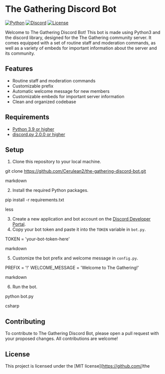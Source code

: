 # The Gathering Discord Bot

[![Python](https://img.shields.io/badge/python-v3.9-blue)](https://www.python.org/downloads/release/python-390/)
[![Discord](https://img.shields.io/badge/discord.py-v2.0.0-blue.svg)](https://discordpy.readthedocs.io/en/latest/index.html)
[![License](https://img.shields.io/badge/license-MIT-green.svg)](https://github.com/<your-github-username>/the-gathering-discord-bot/blob/main/LICENSE)

Welcome to The Gathering Discord Bot! This bot is made using Python3 and the discord library, designed for the The Gathering community server. It comes equipped with a set of routine staff and moderation commands, as well as a variety of embeds for important information about the server and its community. 

## Features
- Routine staff and moderation commands
- Customizable prefix
- Automatic welcome message for new members
- Customizable embeds for important server information
- Clean and organized codebase

## Requirements
- [Python 3.9 or higher](https://www.python.org/downloads/release/python-390/)
- [discord.py 2.0.0 or higher](https://discordpy.readthedocs.io/en/latest/index.html)

## Setup
1. Clone this repository to your local machine.

git clone https://github.com/Cerulean2/the-gathering-discord-bot.git

markdown

2. Install the required Python packages.

pip install -r requirements.txt

less

3. Create a new application and bot account on the [Discord Developer Portal](https://discord.com/developers/applications).
4. Copy your bot token and paste it into the `TOKEN` variable in `bot.py`.

TOKEN = 'your-bot-token-here'

markdown

5. Customize the bot prefix and welcome message in `config.py`.

PREFIX = '!'
WELCOME_MESSAGE = 'Welcome to The Gathering!'

markdown

6. Run the bot.

python bot.py

csharp


## Contributing
To contribute to The Gathering Discord Bot, please open a pull request with your proposed changes. All contributions are welcome!

## License
This project is licensed under the [MIT license](https://github.com/<your-github-username>/the
